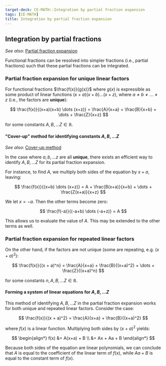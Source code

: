 ```yaml
---
target-deck: CE-MATH::Integration by partial fraction expansion
tags: [CE-MATH]
title: Integration by partial fraction expansion
---
```


## Integration by partial fractions

*See also*: [Partial fraction expansion](https://lpsa.swarthmore.edu/BackGround/PartialFraction/PartialFraction.html)

Functional fractions can be resolved into simpler fractions (i.e., partial fractions) such that these partial fractions can be integrated.

<!--ID: 1727924325626-->

### Partial fraction expansion for unique linear factors

For functional fractions $\frac{f(x)}{g(x)}$ where $g(x)$ is expressible as some product of linear functions $(x+a)(x+b) \dots (x+z)$, where $a \neq b \neq \dots \neq z$ (i.e., the factors are **unique**):

$$
\frac{f(x)}{(x+a)(x+b) \dots (x+z)} = \frac{A}{x+a} + \frac{B}{x+b} + \dots + \frac{Z}{x+z}
$$

for some constants $A, B, \dots Z \in \mathbb{R}$.

<!--ID: 1727924325630-->

#### "Cover-up" method for identifying constants $A, B, \dots Z$

*See also*: [Cover-up method](https://lpsa.swarthmore.edu/BackGround/PartialFraction/PartialFraction.html#cover-up)

In the case where $a, b, \dots z$ are all **unique**, there exists an efficient way to identify $A, B, \dots Z$ for its partial fraction expansion.

For instance, to find $A$, we multiply both sides of the equation by $x+a$, leaving:

$$
\frac{f(x)}{(x+b) \dots (x+z)} = A + \frac{B(x+a)}{x+b} + \dots + \frac{Z(x+a)}{x+z}
$$

We let $x = -a$. Then the other terms become zero:

$$
\frac{f(-a)}{(-a+b) \dots (-a+z)} = A
$$

This allows us to evaluate the value of $A$. This may be extended to the other terms as well.

<!--ID: 1727924325634-->

### Partial fraction expansion for repeated linear factors

On the other hand, if the factors are not unique (some are repeating, e.g. $(x + a)^2$):

$$
\frac{f(x)}{(x + a)^n} =
\frac{A}{x+a} + \frac{B}{(x+a)^2} + \dots + \frac{Z}{(x+a)^n}
$$

for some constants $n, A, B, \dots Z \in \mathbb{R}$.

<!--ID: 1727924325637-->

#### Forming a system of linear equations for $A, B, \dots Z$

This method of identifying $A, B, \dots Z$ in the partial fraction expansion works for both unique and repeated linear factors. Consider the case:

$$
\frac{f(x)}{(x + a)^2} =
\frac{A}{x+a} + \frac{B}{(x+a)^2}
$$

where $f(x)$ is a linear function. Multiplying both sides by $(x + a)^2$ yields:

$$
\begin{align*}
f(x) &= A(x+a) + B \\
&= Ax + Aa + B
\end{align*}
$$

Because both sides of the equation are linear polynomials, we can conclude that $A$ is equal to the coefficient of the linear term of $f(x)$, while $Aa + B$ is equal to the constant term of $f(x)$.

<!--ID: 1727924325640-->
